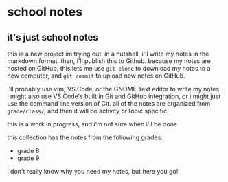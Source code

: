 # school notes
## it's just school notes 
this is a new project im trying out. in a nutshell, i'll write my notes in the markdown format. then, i'll publish this to Github. because my notes are hosted on GitHub, this lets me use `git clone` to download my notes to a new computer, and `git commit` to upload new notes on GitHub. 

i'll probably use vim, VS Code, or the GNOME Text editor to write my notes. i might also use VS Code's built in Git and GitHub integration, or i might just use the command line version of Git. all of the notes are organized from `grade/class/`, and then it will be activity or topic specific. 

this is a work in progress, and i'm not sure when i'll be done

this collection has the notes from the following grades:

- grade 8
- grade 9

i don't really know why you need my notes, but here you go!
